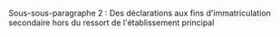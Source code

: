 Sous-sous-paragraphe 2 : Des déclarations aux fins d'immatriculation secondaire hors du ressort de l'établissement principal

